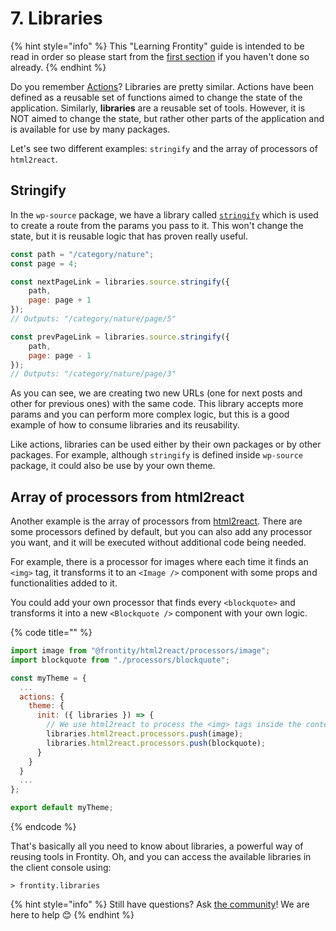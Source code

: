 # 7. Libraries

{% hint style="info" %}
This "Learning Frontity" guide is intended to be read in order so please start from the [first section](settings.md) if you haven't done so already.
{% endhint %}

Do you remember [Actions](actions.md)? Libraries are pretty similar. Actions have been defined as a reusable set of functions aimed to change the state of the application. Similarly, **libraries** are a reusable set of tools. However, it is NOT aimed to change the state, but rather other parts of the application and is available for use by many packages.

Let's see two different examples: `stringify` and the array of processors of `html2react`.

## Stringify

In the `wp-source` package, we have a library called [`stringify`](https://docs.frontity.org/api-reference-1/wordpress-source#stringify-path-page-query-hash) which is used to create a route from the params you pass to it. This won't change the state, but it is reusable logic that has proven really useful.

```javascript
const path = "/category/nature";
const page = 4;

const nextPageLink = libraries.source.stringify({
    path,
    page: page + 1
});
// Outputs: "/category/nature/page/5"

const prevPageLink = libraries.source.stringify({
    path,
    page: page - 1
});
// Outputs: "/category/nature/page/3"
```

As you can see, we are creating two new URLs \(one for next posts and other for previous ones\) with the same code. This library accepts more params and you can perform more complex logic, but this is a good example of how to consume libraries and its reusability.

Like actions, libraries can be used either by their own packages or by other packages. For example, although `stringify` is defined inside `wp-source` package, it could also be use by your own theme.

## Array of processors from html2react

Another example is the array of processors from [html2react](libraries.md). There are some processors defined by default, but you can also add any processor you want, and it will be executed without additional code being needed.

For example, there is a processor for images where each time it finds an `<img>` tag, it transforms it to an `<Image />` component with some props and functionalities added to it.

You could add your own processor that finds every `<blockquote>` and transforms it into a new `<Blockquote />` component with your own logic.

{% code title="" %}
```jsx
import image from "@frontity/html2react/processors/image";
import blockquote from "./processors/blockquote";

const myTheme = {
  ...
  actions: {
    theme: {
      init: ({ libraries }) => {
        // We use html2react to process the <img> tags inside the content HTML.
        libraries.html2react.processors.push(image);
        libraries.html2react.processors.push(blockquote);
      }
    }
  }
  ...
};

export default myTheme;
```
{% endcode %}

That's basically all you need to know about libraries, a powerful way of reusing tools in Frontity. Oh, and you can access the available libraries in the client console using:

```text
> frontity.libraries
```

{% hint style="info" %}
Still have questions? Ask [the community](https://community.frontity.org/)! We are here to help 😊
{% endhint %}

